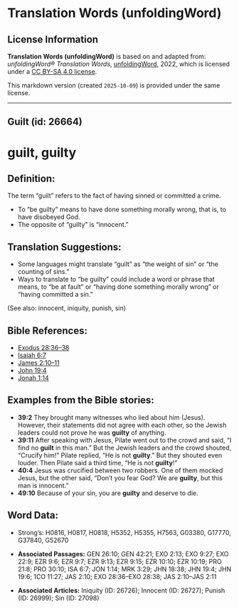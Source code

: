 # Translation Words (unfoldingWord)

## License Information

**Translation Words (unfoldingWord)** is based on and adapted from: _unfoldingWord® Translation Words_, [unfoldingWord](https://unfoldingword.org/utw), 2022, which is licensed under a [CC BY-SA 4.0 license](https://creativecommons.org/licenses/by-sa/4.0/legalcode.en).

This markdown version (created `2025-10-09`) is provided under the same license.



--------------------------------

## Guilt (id: 26664)

guilt, guilty
=============

Definition:
-----------

The term “guilt” refers to the fact of having sinned or committed a crime.

* To “be guilty” means to have done something morally wrong, that is, to have disobeyed God.
* The opposite of “guilty” is “innocent.”

Translation Suggestions:
------------------------

* Some languages might translate “guilt” as “the weight of sin” or “the counting of sins.”
* Ways to translate to “be guilty” could include a word or phrase that means, to “be at fault” or “having done something morally wrong” or “having committed a sin.”

(See also: innocent, iniquity, punish, sin)

Bible References:
-----------------

* [Exodus 28:36–38](https://ref.ly/Exod28:36-Exod28:38)
* [Isaiah 6:7](https://ref.ly/Isa6:7)
* [James 2:10–11](https://ref.ly/Jas2:10-Jas2:11)
* [John 19:4](https://ref.ly/John19:4)
* [Jonah 1:14](https://ref.ly/Jonah1:14)

Examples from the Bible stories:
--------------------------------

* **39:2** They brought many witnesses who lied about him (Jesus). However, their statements did not agree with each other, so the Jewish leaders could not prove he was **guilty** of anything.
* **39:11** After speaking with Jesus, Pilate went out to the crowd and said, “I find no **guilt** in this man.” But the Jewish leaders and the crowd shouted, “Crucify him!” Pilate replied, “He is not **guilty**.” But they shouted even louder. Then Pilate said a third time, “He is not **guilty**!”
* **40:4** Jesus was crucified between two robbers. One of them mocked Jesus, but the other said, “Don’t you fear God? We are **guilty**, but this man is innocent.”
* **49:10** Because of your sin, you are **guilty** and deserve to die.

Word Data:
----------

* Strong’s: H0816, H0817, H0818, H5352, H5355, H7563, G03380, G17770, G37840, G52670

* **Associated Passages:** GEN 26:10; GEN 42:21; EXO 2:13; EXO 9:27; EXO 22:9; EZR 9:6; EZR 9:7; EZR 9:13; EZR 9:15; EZR 10:10; EZR 10:19; PRO 21:8; PRO 30:10; ISA 6:7; JON 1:14; MRK 3:29; JHN 18:38; JHN 19:4; JHN 19:6; 1CO 11:27; JAS 2:10; EXO 28:36–EXO 28:38; JAS 2:10–JAS 2:11
* **Associated Articles:** Iniquity (ID: 26726); Innocent (ID: 26727); Punish (ID: 26999); Sin (ID: 27098)


